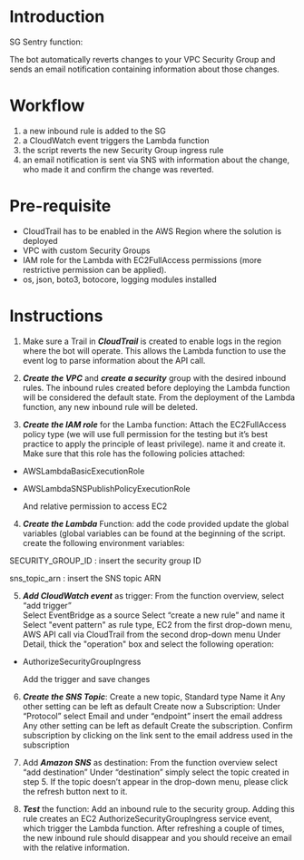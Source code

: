 # Introduction
SG Sentry function:

The bot automatically reverts changes to your VPC Security Group and sends an email notification containing information about those changes.


# Workflow
1. a new inbound rule is added to the SG
2. a CloudWatch event triggers the Lambda function
3. the script reverts the new Security Group ingress rule
4. an email notification is sent via SNS with information about the change, who made it and confirm the change was reverted.

# Pre-requisite
- CloudTrail has to be enabled in the AWS Region where the solution is deployed
- VPC with custom Security Groups
- IAM role for the Lambda with EC2FullAccess permissions (more restrictive permission can be applied).
- os, json, boto3, botocore, logging modules installed

# Instructions
1. Make sure a Trail in ***CloudTrail*** is created to enable logs in the region where the bot will operate.
This allows the Lambda function to use the event log to parse information about the API call.

2. ***Create the VPC*** and ***create a security*** group with the desired inbound rules.
The inbound rules created before deploying the Lambda function will be considered the default state.
From the deployment of the Lambda function, any new inbound rule will be deleted.

3. ***Create the IAM role*** for the Lamba function:
Attach the EC2FullAccess policy type (we will use full permission for the testing but it’s best practice to apply the principle of least privilege).
name it and create it.
Make sure that this role has the following policies attached:

- AWSLambdaBasicExecutionRole

- AWSLambdaSNSPublishPolicyExecutionRole

    And relative permission to access EC2

4. ***Create the Lambda*** Function:
add the code provided
update the global variables (global variables can be found at the beginning of the script. 
create the following environment variables: 

SECURITY_GROUP_ID : insert the security group ID

sns_topic_arn : insert the SNS topic ARN

5. ***Add CloudWatch event*** as trigger:
From the function overview, select “add trigger”	
Select EventBridge as a source
Select “create a new rule” and name it
Select "event pattern" as rule type,  EC2 from the first drop-down menu,  AWS API call via CloudTrail from the second drop-down menu
Under Detail, thick the "operation" box and select the following operation:

- AuthorizeSecurityGroupIngress

    Add the trigger and save changes

6. ***Create the SNS Topic***:
Create a new topic, Standard type
Name it
Any other setting can be left as default
Create now a Subscription:
Under “Protocol” select Email and under “endpoint” insert the email address
Any other setting can be left as default
Create the subscription. 
Confirm subscription by clicking on the link sent to the email address used in the subscription

7. Add ***Amazon SNS*** as destination:
From the function overview select “add destination”
Under “destination” simply select the topic created in step 5. If the topic doesn’t appear in the drop-down menu, please click the refresh button next to it.

8. ***Test*** the function:
Add an inbound rule to the security group. Adding this rule creates an EC2 AuthorizeSecurityGroupIngress service event, which trigger the Lambda function. 
After refreshing a couple of times, the new inbound rule should disappear and you should receive an email with the relative information.
